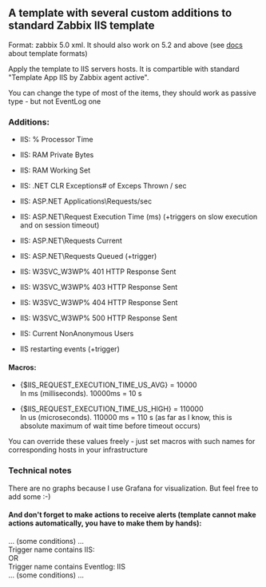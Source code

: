 ## A template with several custom additions to standard Zabbix IIS template

Format: zabbix 5.0 xml. It should also work on 5.2 and above (see [docs](https://www.zabbix.com/documentation/current/manual/xml_export_import/media) about template formats)

Apply the template to IIS servers hosts. It is compartible with standard "Template App IIS by Zabbix agent active". 

You can change the type of most of the items, they should work as passive type - but not EventLog one

### Additions:

- IIS: % Processor Time
- IIS: RAM Private Bytes
- IIS: RAM Working Set
- IIS: .NET CLR Exceptions# of Exceps Thrown / sec
- IIS: ASP.NET Applications\Requests/sec
- IIS: ASP.NET\Request Execution Time (ms)  (+triggers on slow execution and on session timeout)
- IIS: ASP.NET\Requests Current
- IIS: ASP.NET\Requests Queued  (+trigger)
- IIS: W3SVC_W3WP\% 401 HTTP Response Sent
- IIS: W3SVC_W3WP\% 403 HTTP Response Sent
- IIS: W3SVC_W3WP\% 404 HTTP Response Sent
- IIS: W3SVC_W3WP\% 500 HTTP Response Sent
- IIS: Current NonAnonymous Users

- IIS restarting events  (+trigger)

#### Macros:

- {$IIS_REQUEST_EXECUTION_TIME_US_AVG} = 10000<br>
In ms (milliseconds). 10000ms = 10 s

- {$IIS_REQUEST_EXECUTION_TIME_US_HIGH} = 110000<br>
In us (microseconds). 110000 ms = 110 s (as far as I know, this is absolute maximum of wait time before timeout occurs)

You can override these values freely - just set macros with such names for corresponding hosts in your infrastructure

### Technical notes

There are no graphs because I use Grafana for visualization. But feel free to add some :-)

#### And don't forget to make actions to receive alerts (template cannot make actions automatically, you have to make them by hands):
... (some conditions) ...<br>
Trigger name contains IIS:<br>
OR<br>
Trigger name contains Eventlog: IIS<br>
... (some conditions) ...
